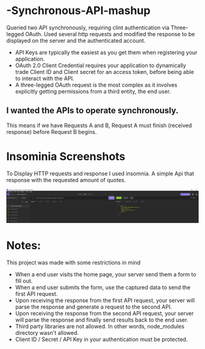# -Synchronous-API-mashup
Queried two API synchronously, requiring clint authentication via Three-legged OAuth. Used several http requests and modified the response to be displayed on the server and the authenticated account.



- API Keys are typically the easiest as you get them when registering your application.  
- OAuth 2.0 Client Credential requires your application to dynamically trade Client ID and Client secret for an access token, before being able to interact with the API. 
- A three-legged OAuth request is the most complex as it involves explicitly getting permissions from a third entity, the end user.


## I wanted the APIs to operate synchronously.

This means if we have Requests A and B, Request A must finish (received response) before Request B begins.

# Insominia Screenshots
To Display HTTP requests and response I used insomnia.
A simple Api that response with the requested amount of quotes.
   
![alt text](https://github.com/TalhaJ27/-Synchronous-API-mashup/blob/main/2nd%20API.png?raw=true)


# Notes:
This project was made with some restrictions in mind
-  When a end user visits the home page, your server send them a form to fill out.
-  When a end user submits the form, use the captured data to send the first API request.
-  Upon receiving the response from the first API request, your server will  parse the response and generate a request to the second API.
-  Upon receiving the response from the second API request, your server will parse the response and finally send results back to the end user.
-  Third party libraries are not allowed. In other words, node_modules directory wasn't allowed.
-  Client ID / Secret / API Key in your authentication must be protected.

